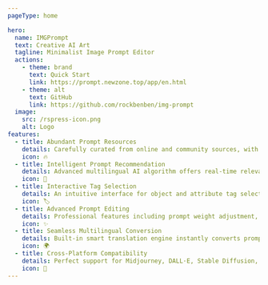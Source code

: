 ```yaml
---
pageType: home

hero:
  name: IMGPrompt
  text: Creative AI Art
  tagline: Minimalist Image Prompt Editor
  actions:
    - theme: brand
      text: Quick Start
      link: https://prompt.newzone.top/app/en.html
    - theme: alt
      text: GitHub
      link: https://github.com/rockbenben/img-prompt
  image:
    src: /rspress-icon.png
    alt: Logo
features:
  - title: Abundant Prompt Resources
    details: Carefully curated from online and community sources, with nearly five thousand deduped image prompts, providing endless inspiration and professional references for creators.
    icon: 🔥
  - title: Intelligent Prompt Recommendation
    details: Advanced multilingual AI algorithm offers real-time relevant prompt suggestions, helping users quickly find precise expressions and significantly boost creative efficiency.
    icon: 🧠
  - title: Interactive Tag Selection
    details: An intuitive interface for object and attribute tag selection, enabling instant prompt composition with bilingual labels, making AI creation seamless and accessible.
    icon: 🏷️
  - title: Advanced Prompt Editing
    details: Professional features including prompt weight adjustment, negative prompting, and random color replacement, enabling precise control over AI image generation details and styles.
    icon: ✨
  - title: Seamless Multilingual Conversion
    details: Built-in smart translation engine instantly converts prompts from any language to professional English, effortlessly adapting to major AI drawing platforms.
    icon: 🌍
  - title: Cross-Platform Compatibility
    details: Perfect support for Midjourney, DALL·E, Stable Diffusion, and FLUX, with one-click prompt copying, breaking creative boundaries.
    icon: 🌈
---
```

